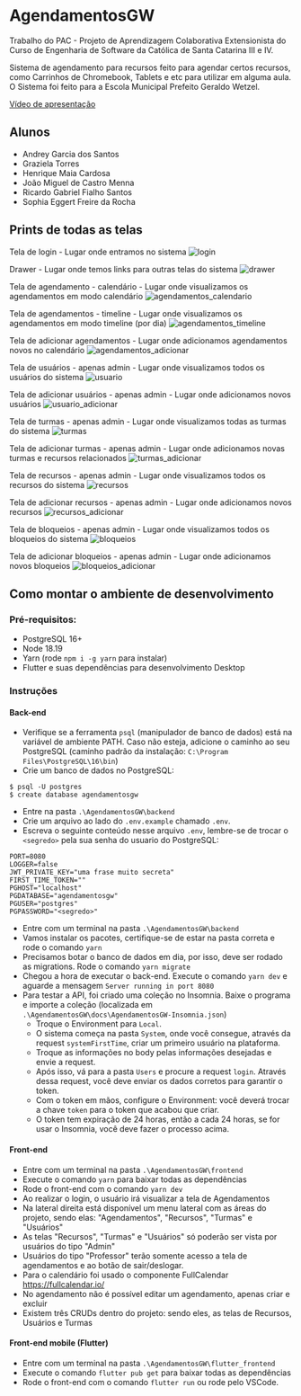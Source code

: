 # AgendamentosGW

Trabalho do PAC - Projeto de Aprendizagem Colaborativa Extensionista do Curso de Engenharia de Software da Católica de Santa Catarina III e IV.

Sistema de agendamento para recursos feito para agendar certos recursos, como Carrinhos de Chromebook, Tablets e etc para utilizar em alguma aula. O Sistema foi feito para a Escola Municipal Prefeito Geraldo Wetzel.

[Vídeo de apresentação](https://youtu.be/CHGcBB84i4M)


## Alunos

- Andrey Garcia dos Santos
- Graziela Torres
- Henrique Maia Cardosa
- João Miguel de Castro Menna
- Ricardo Gabriel Fialho Santos
- Sophia Eggert Freire da Rocha


## Prints de todas as telas

Tela de login - Lugar onde entramos no sistema
![login](docs/login.jpg)


Drawer - Lugar onde temos links para outras telas do sistema
![drawer](docs/gaveta.jpg)


Tela de agendamento - calendário - Lugar onde visualizamos os agendamentos em modo calendário
![agendamentos_calendario](docs/agendamentos_calendario.jpg)


Tela de agendamentos - timeline - Lugar onde visualizamos os agendamentos em modo timeline (por dia)
![agendamentos_timeline](docs/agendamentos_timeline.jpg)


Tela de adicionar agendamentos - Lugar onde adicionamos agendamentos novos no calendário
![agendamentos_adicionar](docs/agendamentos_adicionar.jpg)


Tela de usuários - apenas admin - Lugar onde visualizamos todos os usuários do sistema
![usuario](docs/usuario.jpg)


Tela de adicionar usuários - apenas admin - Lugar onde adicionamos novos usuários
![usuario_adicionar](docs/usuario_adicionar.jpg)


Tela de turmas - apenas admin - Lugar onde visualizamos todas as turmas do sistema
![turmas](docs/turmas.jpg)


Tela de adicionar turmas - apenas admin - Lugar onde adicionamos novas turmas e recursos relacionados
![turmas_adicionar](docs/turmas_adicionar.jpg)


Tela de recursos - apenas admin - Lugar onde visualizamos todos os recursos do sistema
![recursos](docs/recursos.jpg)


Tela de adicionar recursos - apenas admin - Lugar onde adicionamos novos recursos
![recursos_adicionar](docs/recursos_adicionar.jpg)


Tela de bloqueios - apenas admin - Lugar onde visualizamos todos os bloqueios do sistema
![bloqueios](docs/bloqueios.jpg)


Tela de adicionar bloqueios - apenas admin - Lugar onde adicionamos novos bloqueios
![bloqueios_adicionar](docs/bloqueios_adicionar.jpg)


## Como montar o ambiente de desenvolvimento

### Pré-requisitos:

- PostgreSQL 16+
- Node 18.19
- Yarn (rode `npm i -g yarn` para instalar)
- Flutter e suas dependências para desenvolvimento Desktop

### Instruções

#### Back-end

- Verifique se a ferramenta `psql` (manipulador de banco de dados)
está na variável de ambiente PATH. Caso não esteja, adicione o caminho ao seu PostgreSQL
(caminho padrão da instalação: `C:\Program Files\PostgreSQL\16\bin`)
- Crie um banco de dados no PostgreSQL:

```
$ psql -U postgres
$ create database agendamentosgw
```

- Entre na pasta `.\AgendamentosGW\backend`
- Crie um arquivo ao lado do `.env.example` chamado `.env`.
- Escreva o seguinte conteúdo nesse arquivo `.env`, lembre-se de trocar o `<segredo>` pela sua senha do usuario do PostgreSQL:

```
PORT=8080
LOGGER=false
JWT_PRIVATE_KEY="uma frase muito secreta"
FIRST_TIME_TOKEN=""
PGHOST="localhost"
PGDATABASE="agendamentosgw"
PGUSER="postgres"
PGPASSWORD="<segredo>"
```

- Entre com um terminal na pasta `.\AgendamentosGW\backend`
- Vamos instalar os pacotes, certifique-se de estar na pasta correta e rode o comando `yarn`
- Precisamos botar o banco de dados em dia, por isso, deve ser rodado as migrations. Rode o comando `yarn migrate`
- Chegou a hora de executar o back-end. Execute o comando `yarn dev` e aguarde a mensagem `Server running in port 8080`
- Para testar a API, foi criado uma coleção no Insomnia. Baixe o programa e importe a coleção (localizada em `.\AgendamentosGW\docs\AgendamentosGW-Insomnia.json`)
    - Troque o Environment para `Local`.
    - O sistema começa na pasta `System`, onde você consegue, através da request `systemFirstTime`, criar um primeiro usuário na plataforma.
    - Troque as informações no body pelas informações desejadas e envie a request.
    - Após isso, vá para a pasta `Users` e procure a request `login`. Através dessa request, você deve enviar os dados corretos para garantir o token.
    - Com o token em mãos, configure o Environment: você deverá trocar a chave `token` para o token que acabou que criar.
    - O token tem expiração de 24 horas, então a cada 24 horas, se for usar o Insomnia, você deve fazer o processo acima.
 
#### Front-end

- Entre com um terminal na pasta `.\AgendamentosGW\frontend`
- Execute o comando `yarn` para baixar todas as dependências
- Rode o front-end com o comando `yarn dev`
- Ao realizar o login, o usuário irá visualizar a tela de Agendamentos
- Na lateral direita está disponível um menu lateral com as áreas do projeto, sendo elas: "Agendamentos", "Recursos", "Turmas" e "Usuários"
- As telas "Recursos", "Turmas" e "Usuários" só poderão ser vista por usuários do tipo "Admin"
- Usuários do tipo "Professor" terão somente acesso a tela de agendamentos e ao botão de sair/deslogar.
- Para o calendário foi usado o componente FullCalendar https://fullcalendar.io/
- No agendamento não é possível editar um agendamento, apenas criar e excluir
- Existem três CRUDs dentro do projeto: sendo eles, as telas de Recursos, Usuários e Turmas

#### Front-end mobile (Flutter)

- Entre com um terminal na pasta `.\AgendamentosGW\flutter_frontend`
- Execute o comando `flutter pub get` para baixar todas as dependências
- Rode o front-end com o comando `flutter run` ou rode pelo VSCode.
